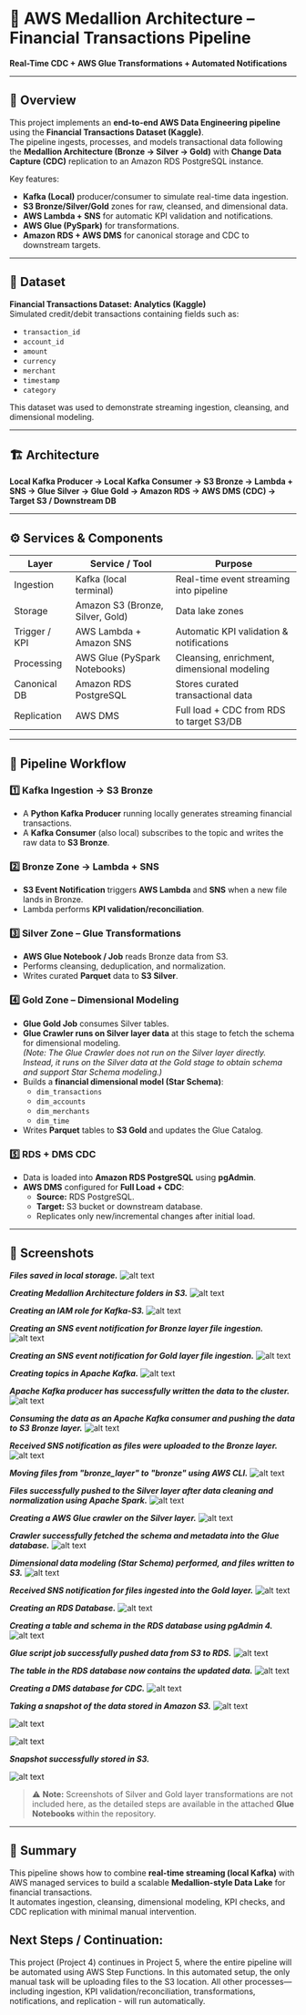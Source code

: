 # 🔶 AWS Medallion Architecture – Financial Transactions Pipeline  
**Real-Time CDC + AWS Glue Transformations + Automated Notifications**

---

## 📖 Overview  
This project implements an **end-to-end AWS Data Engineering pipeline** using the **Financial Transactions Dataset (Kaggle)**.  
The pipeline ingests, processes, and models transactional data following the **Medallion Architecture (Bronze → Silver → Gold)** with **Change Data Capture (CDC)** replication to an Amazon RDS PostgreSQL instance.

Key features:

- **Kafka (Local)** producer/consumer to simulate real-time data ingestion.  
- **S3 Bronze/Silver/Gold** zones for raw, cleansed, and dimensional data.  
- **AWS Lambda + SNS** for automatic KPI validation and notifications.  
- **AWS Glue (PySpark)** for transformations.  
- **Amazon RDS + AWS DMS** for canonical storage and CDC to downstream targets.

---

## 📂 Dataset  
**Financial Transactions Dataset: Analytics (Kaggle)**  
Simulated credit/debit transactions containing fields such as:

- `transaction_id`
- `account_id`
- `amount`
- `currency`
- `merchant`
- `timestamp`
- `category`  

This dataset was used to demonstrate streaming ingestion, cleansing, and dimensional modeling.

---

## 🏗️ Architecture  

**Local Kafka Producer → Local Kafka Consumer → S3 Bronze → Lambda + SNS → Glue Silver → Glue Gold → Amazon RDS → AWS DMS (CDC) → Target S3 / Downstream DB**



---

## ⚙️ Services & Components  

| Layer           | Service / Tool              | Purpose                                             |
|-----------------|----------------------------|-----------------------------------------------------|
| Ingestion       | Kafka (local terminal)      | Real-time event streaming into pipeline             |
| Storage         | Amazon S3 (Bronze, Silver, Gold) | Data lake zones                                     |
| Trigger / KPI   | AWS Lambda + Amazon SNS     | Automatic KPI validation & notifications            |
| Processing      | AWS Glue (PySpark Notebooks) | Cleansing, enrichment, dimensional modeling         |
| Canonical DB    | Amazon RDS PostgreSQL       | Stores curated transactional data                   |
| Replication     | AWS DMS                     | Full load + CDC from RDS to target S3/DB            |

---

## 🔄 Pipeline Workflow  

### 1️⃣ Kafka Ingestion → S3 Bronze  
- A **Python Kafka Producer** running locally generates streaming financial transactions.  
- A **Kafka Consumer** (also local) subscribes to the topic and writes the raw data to **S3 Bronze**.  

### 2️⃣ Bronze Zone → Lambda + SNS  
- **S3 Event Notification** triggers **AWS Lambda** and **SNS** when a new file lands in Bronze.  
- Lambda performs **KPI validation/reconciliation**.

### 3️⃣ Silver Zone – Glue Transformations  
- **AWS Glue Notebook / Job** reads Bronze data from S3.  
- Performs cleansing, deduplication, and normalization.  
- Writes curated **Parquet** data to **S3 Silver**.  


### 4️⃣ Gold Zone – Dimensional Modeling  
- **Glue Gold Job** consumes Silver tables.  
- **Glue Crawler runs on Silver layer data** at this stage to fetch the schema for dimensional modeling.  
*(Note: The Glue Crawler does not run on the Silver layer directly. Instead, it runs on the Silver data at the Gold stage to obtain schema and support Star Schema modeling.)*
- Builds a **financial dimensional model (Star Schema)**:
  - `dim_transactions`
  - `dim_accounts`
  - `dim_merchants`
  - `dim_time`
- Writes **Parquet** tables to **S3 Gold** and updates the Glue Catalog.

### 5️⃣ RDS + DMS CDC  
- Data is loaded into **Amazon RDS PostgreSQL** using **pgAdmin**.  
- **AWS DMS** configured for **Full Load + CDC**:
  - **Source:** RDS PostgreSQL.  
  - **Target:** S3 bucket or downstream database.  
  - Replicates only new/incremental changes after initial load.

---

## 📸 Screenshots 

***Files saved in local storage.***
![alt text](<Screenshots/Files in Mac.png>)

***Creating Medallion Architecture folders in S3.***
![alt text](<Screenshots/Creating folders in S3.png>)

***Creating an IAM role for Kafka-S3.***
![alt text](<Screenshots/Creating IAM.png>)

***Creating an SNS event notification for Bronze layer file ingestion.***
![alt text](<Screenshots/bronze sns event triggered.png>)

***Creating an SNS event notification for Gold layer file ingestion.***
![alt text](<Screenshots/sns for gold.png>)

***Creating topics in Apache Kafka.***
![alt text](<Screenshots/Creating kafka topics.png>)

***Apache Kafka producer has successfully written the data to  the cluster.***
![alt text](<Screenshots/kafka producer script success.png>)

***Consuming the data as an Apache Kafka consumer and pushing the data to S3 Bronze layer.***
![alt text](<Screenshots/kafka consumer written to s3.png>)

***Received SNS notification as files were uploaded to the Bronze layer.***
![alt text](<Screenshots/sns notif mail.png>)

***Moving files from "bronze_layer" to "bronze" using AWS CLI.***
![alt text](<Screenshots/moving files from silver layer to new silver using cli.png>)

***Files successfully pushed to the Silver layer after data cleaning and normalization using Apache Spark.***
![alt text](<Screenshots/files in silver.png>)

***Creating a AWS Glue crawler on the Silver layer.***
![alt text](<Screenshots/glue crawler for silver.png>)

***Crawler successfully fetched the schema and metadata into the Glue database.***
![alt text](<Screenshots/crawler success.png>)

***Dimensional data modeling (Star Schema) performed, and files written to S3.***
![alt text](<Screenshots/files in gold.png>)

***Received SNS notification for files ingested into the Gold layer.***
![alt text](<Screenshots/sns gold layer notif.png>)

***Creating an RDS Database.***
![alt text](<Screenshots/created rds database.png>)

***Creating a table and schema in the RDS database using pgAdmin 4.***
![alt text](<Screenshots/created table schema in pgadmin4.png>)

***Glue script job successfully pushed data from S3 to RDS.***
![alt text](<Screenshots/glue script run from s3 to rds.png>)

***The table in the RDS database now contains the updated data.***
![alt text](<Screenshots/table reflected in rds database.png>)

***Creating a DMS database for CDC.***
![alt text](<Screenshots/DMS DB.png>)

***Taking a snapshot of the data stored in Amazon S3.***
![alt text](<Screenshots/DMS Snapshot.png>)

![alt text](<Screenshots/DMS snapshot 2.png>)

![alt text](<Screenshots/DMS Snapshot 3.png>)

***Snapshot successfully stored in S3.***

![alt text](<Screenshots/DMS snapshot in S3.png>)

> ⚠️ **Note:** Screenshots of Silver and Gold layer transformations are not included here, as the detailed steps are available in the attached **Glue Notebooks** within the repository.

---

## 📝 Summary  

This pipeline shows how to combine **real-time streaming (local Kafka)** with AWS managed services to build a scalable **Medallion-style Data Lake** for financial transactions.  
It automates ingestion, cleansing, dimensional modeling, KPI checks, and CDC replication with minimal manual intervention.  

## Next Steps / Continuation:

This project (Project 4) continues in Project 5, where the entire pipeline will be automated using AWS Step Functions. In this automated setup, the only manual task will be uploading files to the S3 location. All other processes—including ingestion, KPI validation/reconciliation, transformations, notifications, and replication - will run automatically.